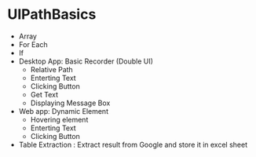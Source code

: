 # UIPathBasics
- Array
- For Each
- If 
- Desktop App: Basic Recorder (Double UI)
	- Relative Path
	- Enterting Text	
	- Clicking Button
	- Get Text
	- Displaying Message Box
- Web app: Dynamic Element
	- Hovering element
	- Enterting Text	
	- Clicking Button
- Table Extraction : Extract result from Google and store it in excel sheet


